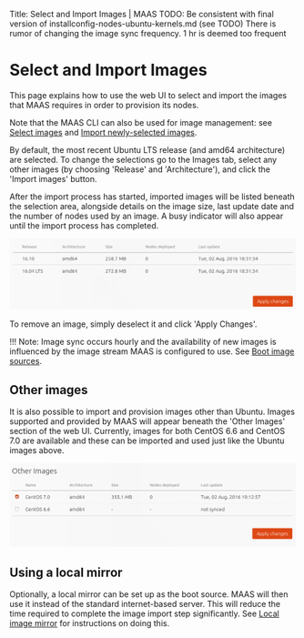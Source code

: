 Title: Select and Import Images | MAAS 
TODO:  Be consistent with final version of installconfig-nodes-ubuntu-kernels.md (see TODO)
       There is rumor of changing the image sync frequency. 1 hr is deemed too frequent


# Select and Import Images

This page explains how to use the web UI to select and import the images that
MAAS requires in order to provision its nodes.

Note that the MAAS CLI can also be used for image management: see
[Select images][cli-select-images] and 
[Import newly-selected images][cli-import-newly-selected-images].

By default, the most recent Ubuntu LTS release (and amd64 architecture) are
selected. To change the selections go to the Images tab, select any other
images (by choosing 'Release' and 'Architecture'), and click the 'Import
images' button.

After the import process has started, imported images will be listed beneath
the selection area, alongside details on the image size, last update date and
the number of nodes used by an image. A busy indicator will also appear until
the import process has completed. 

![import image complete][img__import-images-list]

To remove an image, simply deselect it and click 'Apply Changes'.

!!! Note: Image sync occurs hourly and the availability of new images is
influenced by the image stream MAAS is configured to use. See
[Boot image sources][images-boot-image-sources].


## Other images

It is also possible to import and provision images other than Ubuntu. Images
supported and provided by MAAS will appear beneath the 'Other Images' section
of the web UI. Currently, images for both CentOS 6.6 and CentOS 7.0 are
available and these can be imported and used just like the Ubuntu images above.

![import other image complete][img__images-other-images-list]


## Using a local mirror

Optionally, a local mirror can be set up as the boot source. MAAS will then use
it instead of the standard internet-based server. This will reduce the time
required to complete the image import step significantly. See
[Local image mirror][mirror] for instructions on doing this.


<!-- LINKS -->

[cli-select-images]: manage-cli-images.md#select-images
[cli-import-newly-selected-images]: manage-cli-images.md#import-newly-selected-images
[images-boot-image-sources]: installconfig-images.md#boot-image-sources
[mirror]: installconfig-images-mirror.md

[img__images-import-main]: ../media/import-images.png
[img__import-images-list]: ../media/import-images-list.png
[img__images-other-images-list]: ../media/import-images-other.png
